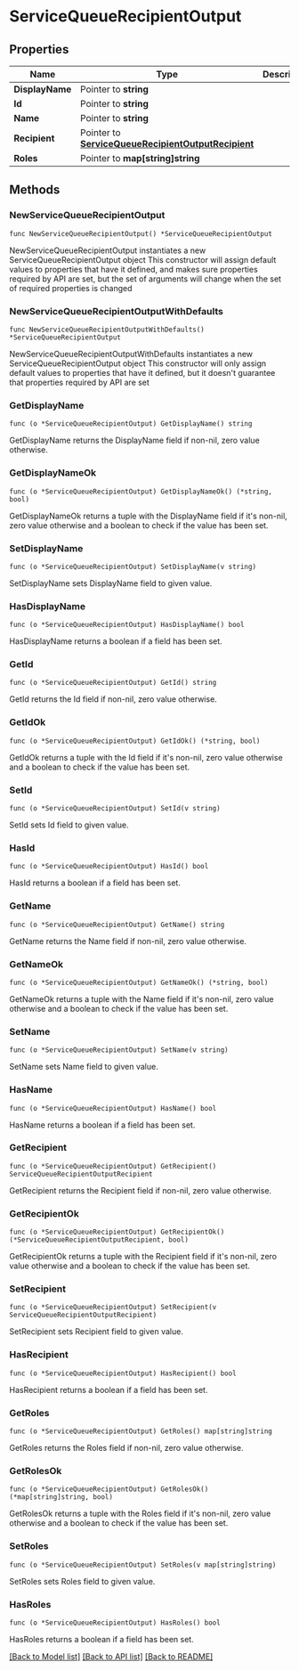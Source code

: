 # ServiceQueueRecipientOutput

## Properties

Name | Type | Description | Notes
------------ | ------------- | ------------- | -------------
**DisplayName** | Pointer to **string** |  | [optional] 
**Id** | Pointer to **string** |  | [optional] 
**Name** | Pointer to **string** |  | [optional] 
**Recipient** | Pointer to [**ServiceQueueRecipientOutputRecipient**](ServiceQueueRecipientOutputRecipient.md) |  | [optional] 
**Roles** | Pointer to **map[string]string** |  | [optional] 

## Methods

### NewServiceQueueRecipientOutput

`func NewServiceQueueRecipientOutput() *ServiceQueueRecipientOutput`

NewServiceQueueRecipientOutput instantiates a new ServiceQueueRecipientOutput object
This constructor will assign default values to properties that have it defined,
and makes sure properties required by API are set, but the set of arguments
will change when the set of required properties is changed

### NewServiceQueueRecipientOutputWithDefaults

`func NewServiceQueueRecipientOutputWithDefaults() *ServiceQueueRecipientOutput`

NewServiceQueueRecipientOutputWithDefaults instantiates a new ServiceQueueRecipientOutput object
This constructor will only assign default values to properties that have it defined,
but it doesn't guarantee that properties required by API are set

### GetDisplayName

`func (o *ServiceQueueRecipientOutput) GetDisplayName() string`

GetDisplayName returns the DisplayName field if non-nil, zero value otherwise.

### GetDisplayNameOk

`func (o *ServiceQueueRecipientOutput) GetDisplayNameOk() (*string, bool)`

GetDisplayNameOk returns a tuple with the DisplayName field if it's non-nil, zero value otherwise
and a boolean to check if the value has been set.

### SetDisplayName

`func (o *ServiceQueueRecipientOutput) SetDisplayName(v string)`

SetDisplayName sets DisplayName field to given value.

### HasDisplayName

`func (o *ServiceQueueRecipientOutput) HasDisplayName() bool`

HasDisplayName returns a boolean if a field has been set.

### GetId

`func (o *ServiceQueueRecipientOutput) GetId() string`

GetId returns the Id field if non-nil, zero value otherwise.

### GetIdOk

`func (o *ServiceQueueRecipientOutput) GetIdOk() (*string, bool)`

GetIdOk returns a tuple with the Id field if it's non-nil, zero value otherwise
and a boolean to check if the value has been set.

### SetId

`func (o *ServiceQueueRecipientOutput) SetId(v string)`

SetId sets Id field to given value.

### HasId

`func (o *ServiceQueueRecipientOutput) HasId() bool`

HasId returns a boolean if a field has been set.

### GetName

`func (o *ServiceQueueRecipientOutput) GetName() string`

GetName returns the Name field if non-nil, zero value otherwise.

### GetNameOk

`func (o *ServiceQueueRecipientOutput) GetNameOk() (*string, bool)`

GetNameOk returns a tuple with the Name field if it's non-nil, zero value otherwise
and a boolean to check if the value has been set.

### SetName

`func (o *ServiceQueueRecipientOutput) SetName(v string)`

SetName sets Name field to given value.

### HasName

`func (o *ServiceQueueRecipientOutput) HasName() bool`

HasName returns a boolean if a field has been set.

### GetRecipient

`func (o *ServiceQueueRecipientOutput) GetRecipient() ServiceQueueRecipientOutputRecipient`

GetRecipient returns the Recipient field if non-nil, zero value otherwise.

### GetRecipientOk

`func (o *ServiceQueueRecipientOutput) GetRecipientOk() (*ServiceQueueRecipientOutputRecipient, bool)`

GetRecipientOk returns a tuple with the Recipient field if it's non-nil, zero value otherwise
and a boolean to check if the value has been set.

### SetRecipient

`func (o *ServiceQueueRecipientOutput) SetRecipient(v ServiceQueueRecipientOutputRecipient)`

SetRecipient sets Recipient field to given value.

### HasRecipient

`func (o *ServiceQueueRecipientOutput) HasRecipient() bool`

HasRecipient returns a boolean if a field has been set.

### GetRoles

`func (o *ServiceQueueRecipientOutput) GetRoles() map[string]string`

GetRoles returns the Roles field if non-nil, zero value otherwise.

### GetRolesOk

`func (o *ServiceQueueRecipientOutput) GetRolesOk() (*map[string]string, bool)`

GetRolesOk returns a tuple with the Roles field if it's non-nil, zero value otherwise
and a boolean to check if the value has been set.

### SetRoles

`func (o *ServiceQueueRecipientOutput) SetRoles(v map[string]string)`

SetRoles sets Roles field to given value.

### HasRoles

`func (o *ServiceQueueRecipientOutput) HasRoles() bool`

HasRoles returns a boolean if a field has been set.


[[Back to Model list]](../README.md#documentation-for-models) [[Back to API list]](../README.md#documentation-for-api-endpoints) [[Back to README]](../README.md)



